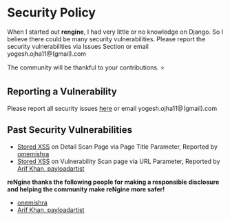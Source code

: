# Security Policy
When I started out **rengine**, I had very little or no knowledge on Django. So I believe there could be many security vulnerabilities.
Please report the security vulnerabilities via Issues Section or email yogesh.ojha11@(gmail).com

The community will be thankful to your contributions. :star:

## Reporting a Vulnerability

Please report all security issues [here](https://github.com/yogeshojha/rengine/issues) or email yogesh.ojha11@(gmail).com

## Past Security Vulnerabilities

* [Stored XSS](https://github.com/yogeshojha/rengine/issues/178) on Detail Scan Page via Page Title Parameter, Reported by [omemishra](https://github.com/omemishra)
* [Stored XSS](https://github.com/yogeshojha/rengine/issues/347) on Vulnerability Scan page via URL Parameter, Reported by [Arif Khan, payloadartist](https://twitter.com/payloadartist)

**reNgine thanks the following people for making a responsible disclosure and helping the community make reNgine more safer!**

* [onemishra](https://github.com/omemishra)
* [Arif Khan, payloadartist](https://twitter.com/payloadartist)
